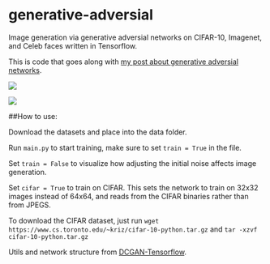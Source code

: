 # generative-adversial
Image generation via generative adversial networks on CIFAR-10, Imagenet, and Celeb faces written in Tensorflow.

This is code that goes along with [my post about generative adversial networks](http://kvfrans.com/generative-adversial-networks-explained/).

![](http://kvfrans.com/content/images/2016/06/cifar-early.png)

![](http://kvfrans.com/content/images/2016/06/cifar-late.png)

##How to use:

Download the datasets and place into the data folder.

Run `main.py` to start training, make sure to set `train = True` in the file.

Set `train = False` to visualize how adjusting the initial noise affects image generation.

Set `cifar = True` to train on CIFAR. This sets the network to train on 32x32 images instead of 64x64, and reads from the CIFAR binaries rather than from JPEGS.

To download the CIFAR dataset, just run `wget https://www.cs.toronto.edu/~kriz/cifar-10-python.tar.gz` and `tar -xzvf cifar-10-python.tar.gz`

Utils and network structure from [DCGAN-Tensorflow](https://github.com/carpedm20/DCGAN-tensorflow).
